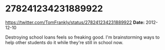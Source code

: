 # 278241234231889922
https://twitter.com/TomFrankly/status/278241234231889922
**Date:** 2012-12-10

Destroying school loans feels so freaking good. I'm brainstorming ways to help other students do it while they're still in school now.
